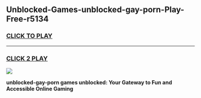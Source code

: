 
## Unblocked-Games-unblocked-gay-porn-Play-Free-r5134
<h3>
<a href="https://premium76.site?title=unblocked-gay-porn&ref=23A">CLICK TO PLAY</a></h3>
<hr>

<h3>
<a href="https://premium76.site?title=unblocked-gay-porn&ref=23A">CLICK 2 PLAY</a>
  
</h3>

<a href="https://premium76.site?title=unblocked-gay-porn&ref=23A"><img src="https://clearcache.store/games.png"></a>


**unblocked-gay-porn games unblocked: Your Gateway to Fun and Accessible Online Gaming**
